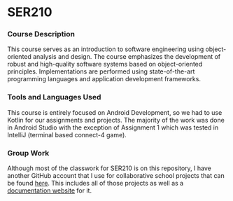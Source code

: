 # SER210

### Course Description

This course serves as an introduction to software engineering using object-oriented analysis and design. The course emphasizes the development of robust and high-quality software systems based on object-oriented principles. Implementations are performed using state-of-the-art programming languages and application development frameworks.

### Tools and Languages Used

This course is entirely focused on Android Development, so we had to use Kotlin for our assignments and projects. The majority of the work was done in Android Studio with the exception of Assignment 1 which was tested in IntelliJ (terminal based connect-4 game).

### Group Work

Although most of the classwork for SER210 is on this repository, I have another GitHub account that I use for collaborative school projects that can be found [here](https://github.com/bajackson1). This includes all of those projects as well as a [documentation website](https://bajackson1.github.io/documentation/) for it.
